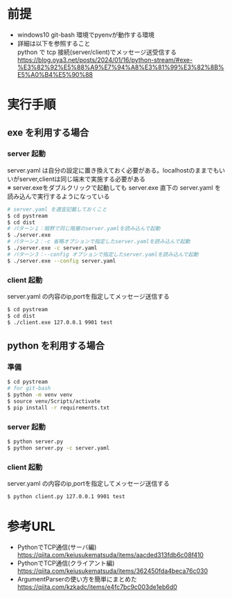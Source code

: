 # 前提

- windows10 git-bash 環境でpyenvが動作する環境  
- 詳細は以下を参照すること  
  python で tcp 接続(server/client)でメッセージ送受信する  
  https://blog.oya3.net/posts/2024/01/16/python-stream/#exe-%E3%82%92%E5%88%A9%E7%94%A8%E3%81%99%E3%82%8B%E5%A0%B4%E5%90%88

# 実行手順

## exe を利用する場合

### server 起動  

server.yaml は自分の設定に置き換えておく必要がある。localhostのままでもいいがserver,clientは同じ端末で実施する必要がある  
※ server.exeをダブルクリックで起動しても server.exe 直下の server.yaml を読み込んで実行するようになっている  

``` bash
# server.yaml を適宜記載しておくこと
$ cd pystream
$ cd dist
# パターン１：暗黙で同じ階層のserver.yamlを読み込んで起動
$ ./server.exe
# パターン２：-c 省略オプションで指定したserver.yamlを読み込んで起動
$ ./server.exe -c server.yaml
# パターン３：--config オプションで指定したserver.yamlを読み込んで起動
$ ./server.exe --config server.yaml
```

### client 起動  

server.yaml の内容のip,portを指定してメッセージ送信する  

``` bash
$ cd pystream
$ cd dist
$ ./client.exe 127.0.0.1 9901 test
```

## python を利用する場合


### 準備

``` bash
$ cd pystream
# for git-bash
$ python -m venv venv
$ source venv/Scripts/activate
$ pip install -r requirements.txt
```

### server 起動  

``` bash
$ python server.py
$ python server.py -c server.yaml
```

### client 起動  

server.yaml の内容のip,portを指定してメッセージ送信する  

``` bash
$ python client.py 127.0.0.1 9901 test
```

# 参考URL

- PythonでTCP通信(サーバ編)
  https://qiita.com/keiusukematsuda/items/aacded313fdb6c08f410
- PythonでTCP通信(クライアント編)
  https://qiita.com/keiusukematsuda/items/362450fda4beca76c030
- ArgumentParserの使い方を簡単にまとめた
  https://qiita.com/kzkadc/items/e4fc7bc9c003de1eb6d0

